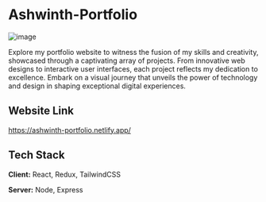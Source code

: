 # Ashwinth-Portfolio

![image](https://github.com/Ashwinth07/Ashwinth_Portfolio/assets/91009355/dd415d76-2620-483c-b8e0-82b349c4e9cd)



Explore my portfolio website to witness the fusion of my skills and creativity, showcased through a captivating array of projects. From innovative web designs to interactive user interfaces, each project reflects my dedication to excellence. Embark on a visual journey that unveils the power of technology and design in shaping exceptional digital experiences.


## Website Link 
https://ashwinth-portfolio.netlify.app/


## Tech Stack

**Client:** React, Redux, TailwindCSS

**Server:** Node, Express

